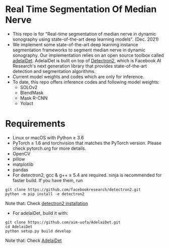 # Real Time Segmentation Of Median Nerve
- This repo is for "Real-time segmentation of median nerve in dynamic sonography using state-of-the-art deep learning models". (Dec. 2021) 
- We implement some state-of-the-art deep learning instance segmentation frameworks to segment median nerve in dynamic sonography. Our implementation relies on an open source toolbox called [adelaiDet](https://github.com/aim-uofa/AdelaiDet). AdelaiDet is bulit on top of [Detectron2](https://github.com/facebookresearch/detectron2/tree/d4412c7070b28e50037b3797de8a579afd008b2b), which is Facebook AI Research's next generation library that provides state-of-the-art detection and segmentation algorithms.
- Current model weights and codes which are only for inference.
- To date, this repo offers inference codes and following model weights:
  - SOLOv2
  - BlendMask
  - Mask R-CNN
  - Yolact
# Requirements
- Linux or macOS with Python ≥ 3.6
- PyTorch ≥ 1.6 and torchvision that matches the PyTorch version. Please check pytorch.org for more details.
- OpenCV
- pillow
- matplotlib
- pandas
- For detectron2, gcc & g++ ≥ 5.4 are required. ninja is recommended for faster build. If you have them, run
```
git clone https://github.com/facebookresearch/detectron2.git
python -m pip install -e detectron2
```
Note that: Check [detectron2 installation](https://github.com/facebookresearch/detectron2/blob/d4412c7070b28e50037b3797de8a579afd008b2b/INSTALL.md)
- For adelaiDet, build it with:
```
git clone https://github.com/aim-uofa/AdelaiDet.git
cd AdelaiDet
python setup.py build develop
```
Note that: Check [AdelaiDet](https://github.com/aim-uofa/AdelaiDet)
